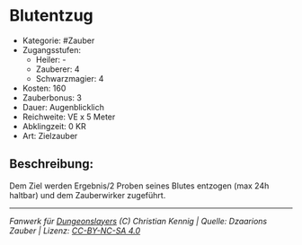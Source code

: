 # Blutentzug  
- Kategorie: #Zauber  
- Zugangsstufen:  
  - Heiler: -  
  - Zauberer: 4  
  - Schwarzmagier: 4  
- Kosten: 160  
- Zauberbonus: 3  
- Dauer: Augenblicklich  
- Reichweite: VE x 5 Meter  
- Abklingzeit: 0 KR  
- Art: Zielzauber     

## Beschreibung:
Dem Ziel werden Ergebnis/2 Proben seines Blutes entzogen (max 24h haltbar) und dem Zauberwirker zugeführt.


___
*Fanwerk für [Dungeonslayers](https://www.dungeonslayers.net/) (C) Christian Kennig | Quelle: Dzaarions Zauber | Lizenz: [CC-BY-NC-SA 4.0](https://creativecommons.org/licenses/by-nc-sa/4.0/deed.de)*